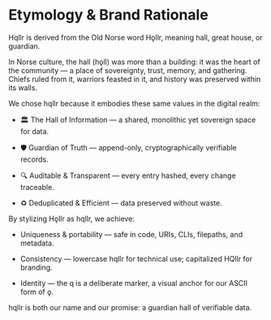 # Etymology & Brand Rationale

Hqllr is derived from the Old Norse word Hǫllr, meaning hall, great house, or guardian.

In Norse culture, the hall (hǫll) was more than a building: it was the heart of the community — a place of sovereignty, trust, memory, and gathering. Chiefs ruled from it, warriors feasted in it, and history was preserved within its walls.

We chose hqllr because it embodies these same values in the digital realm:

- 🏛 The Hall of Information — a shared, monolithic yet sovereign space for data.

- 🛡 Guardian of Truth — append-only, cryptographically verifiable records.

- 🔍 Auditable & Transparent — every entry hashed, every change traceable.

- ♻ Deduplicated & Efficient — data preserved without waste.


By stylizing Hǫllr as hqllr, we achieve:

- Uniqueness & portability — safe in code, URIs, CLIs, filepaths, and metadata.

- Consistency — lowercase hqllr for technical use; capitalized HQllr for branding.

- Identity — the q is a deliberate marker, a visual anchor for our ASCII form of ǫ.


hqllr is both our name and our promise:
a guardian hall of verifiable data.

